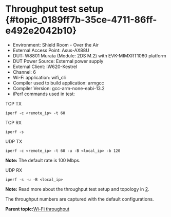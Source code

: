 # Throughput test setup {#topic_0189ff7b-35ce-4711-86ff-e492e2042b10}

-   Environment: Shield Room - Over the Air
-   External Access Point: Asus-AX88U
-   DUT: W8801 Murata \(Module: 2DS M.2\) with EVK-MIMXRT1060 platform
-   DUT Power Source: External power supply
-   External Client: IW620-Kestrel
-   Channel: 6
-   Wi-Fi application: wifi\_cli
-   Compiler used to build application: armgcc
-   Compiler Version: gcc-arm-none-eabi-13.2
-   iPerf commands used in test:

TCP TX

```
iperf -c <remote_ip> -t 60
```

TCP RX

```
iperf -s
```

UDP TX

```
iperf -c <remote_ip> -t 60 -u -B <local_ip> -b 120
```

**Note:** The default rate is 100 Mbps.

UDP RX

```
iperf -s -u -B <local_ip>
```

**Note:** Read more about the throughput test setup and topology in [2](references.md#item_um11442).

The throughput numbers are captured with the default configurations.

**Parent topic:**[Wi-Fi throughput](../topics/wi-fi_throughput_05.md)

